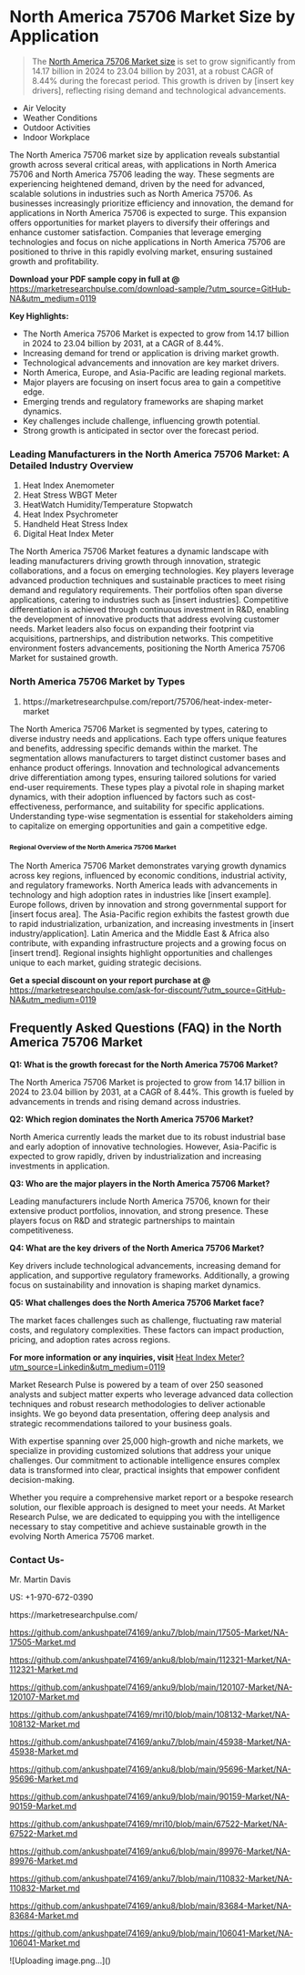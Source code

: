 <h1>North America 75706 Market&nbsp;Size by Application</h1><blockquote><p>The <a href="https://marketresearchpulse.com/download-sample/?utm_source=GitHub-NA&amp;utm_medium=0119">North America 75706 Market size</a> is set to grow significantly from 14.17 billion in 2024 to 23.04 billion by 2031, at a robust CAGR of 8.44% during the forecast period. This growth is driven by [insert key drivers], reflecting rising demand and technological advancements.</p></blockquote><ul><li>Air Velocity<li> Weather Conditions<li> Outdoor Activities<li> Indoor Workplace</li></ul><p>The North America 75706 market size by application reveals substantial growth across several critical areas, with applications in North America 75706 and North America 75706 leading the way. These segments are experiencing heightened demand, driven by the need for advanced, scalable solutions in industries such as North America 75706. As businesses increasingly prioritize efficiency and innovation, the demand for applications in North America 75706 is expected to surge. This expansion offers opportunities for market players to diversify their offerings and enhance customer satisfaction. Companies that leverage emerging technologies and focus on niche applications in North America 75706 are positioned to thrive in this rapidly evolving market, ensuring sustained growth and profitability.</p><p><strong>Download your PDF sample copy in full at @ </strong><a href="https://marketresearchpulse.com/download-sample/?utm_source=GitHub-NA&amp;utm_medium=0119">https://marketresearchpulse.com/download-sample/?utm_source=GitHub-NA&amp;utm_medium=0119</a></p><p><strong>Key Highlights: </strong></p><ul><li>The North America 75706 Market is expected to grow from 14.17 billion in 2024 to 23.04 billion by 2031, at a CAGR of 8.44%.</li><li>Increasing demand for trend or application is driving market growth.</li><li>Technological advancements and innovation are key market drivers.</li><li>North America, Europe, and Asia-Pacific are leading regional markets.</li><li>Major players are focusing on insert focus area to gain a competitive edge.</li><li>Emerging trends and regulatory frameworks are shaping market dynamics.</li><li>Key challenges include challenge, influencing growth potential.</li><li>Strong growth is anticipated in sector over the forecast period.</li></ul><h3>Leading Manufacturers in the North America 75706 Market: A Detailed Industry Overview</h3><ol><li>Heat Index Anemometer<li> Heat Stress WBGT Meter<li> HeatWatch Humidity/Temperature Stopwatch<li> Heat Index Psychrometer<li> Handheld Heat Stress Index<li> Digital Heat Index Meter</li></ol><div class="flex max-w-full flex-col flex-grow"><div class="min-h-8 text-message flex w-full flex-col items-end gap-2 whitespace-normal break-words [.text-message+&amp;]:mt-5" dir="auto" data-message-author-role="assistant" data-message-id="fd8432e4-4910-450d-b182-61b7bfb0a01f" data-message-model-slug="gpt-4o"><div class="flex w-full flex-col gap-1 empty:hidden first:pt-[3px]"><div class="markdown prose w-full break-words dark:prose-invert light"><p>The North America 75706 Market features a dynamic landscape with leading manufacturers driving growth through innovation, strategic collaborations, and a focus on emerging technologies. Key players leverage advanced production techniques and sustainable practices to meet rising demand and regulatory requirements. Their portfolios often span diverse applications, catering to industries such as [insert industries]. Competitive differentiation is achieved through continuous investment in R&amp;D, enabling the development of innovative products that address evolving customer needs. Market leaders also focus on expanding their footprint via acquisitions, partnerships, and distribution networks. This competitive environment fosters advancements, positioning the North America 75706 Market for sustained growth.</p></div></div></div></div><h3>North America 75706 Market by Types</h3><ol><li>https://marketresearchpulse.com/report/75706/heat-index-meter-market</li></ol><div class="flex max-w-full flex-col flex-grow"><div class="min-h-8 text-message flex w-full flex-col items-end gap-2 whitespace-normal break-words [.text-message+&amp;]:mt-5" dir="auto" data-message-author-role="assistant" data-message-id="084470be-0bb7-4664-bddf-5156b4f41249" data-message-model-slug="gpt-4o-mini"><div class="flex w-full flex-col gap-1 empty:hidden first:pt-[3px]"><div class="markdown prose w-full break-words dark:prose-invert light"><p>The North America 75706 Market is segmented by types, catering to diverse industry needs and applications. Each type offers unique features and benefits, addressing specific demands within the market. The segmentation allows manufacturers to target distinct customer bases and enhance product offerings. Innovation and technological advancements drive differentiation among types, ensuring tailored solutions for varied end-user requirements. These types play a pivotal role in shaping market dynamics, with their adoption influenced by factors such as cost-effectiveness, performance, and suitability for specific applications. Understanding type-wise segmentation is essential for stakeholders aiming to capitalize on emerging opportunities and gain a competitive edge.</p></div></div></div></div><h3><span style="font-size: 11px;">Regional Overview of the North America 75706 Market</span></h3><div class="flex max-w-full flex-col flex-grow"><div class="min-h-8 text-message flex w-full flex-col items-end gap-2 whitespace-normal break-words [.text-message+&amp;]:mt-5" dir="auto" data-message-author-role="assistant" data-message-id="e9038762-ce64-4e30-91c9-9bd413514231" data-message-model-slug="gpt-4o-mini"><div class="flex w-full flex-col gap-1 empty:hidden first:pt-[3px]"><div class="markdown prose w-full break-words dark:prose-invert light"><p>The North America 75706 Market demonstrates varying growth dynamics across key regions, influenced by economic conditions, industrial activity, and regulatory frameworks. North America leads with advancements in technology and high adoption rates in industries like [insert example]. Europe follows, driven by innovation and strong governmental support for [insert focus area]. The Asia-Pacific region exhibits the fastest growth due to rapid industrialization, urbanization, and increasing investments in [insert industry/application]. Latin America and the Middle East &amp; Africa also contribute, with expanding infrastructure projects and a growing focus on [insert trend]. Regional insights highlight opportunities and challenges unique to each market, guiding strategic decisions.</p></div></div></div></div><p><strong>Get a special discount on your report purchase at @ </strong><a href="https://marketresearchpulse.com/ask-for-discount/?utm_source=GitHub-NA&amp;utm_medium=0119">https://marketresearchpulse.com/ask-for-discount/?utm_source=GitHub-NA&amp;utm_medium=0119</a></p><h2>Frequently Asked Questions (FAQ) in the North America 75706 Market</h2><p><strong>Q1: What is the growth forecast for the North America 75706 Market?</strong></p><p>The North America 75706 Market is projected to grow from 14.17 billion in 2024 to 23.04 billion by 2031, at a CAGR of 8.44%. This growth is fueled by advancements in trends and rising demand across industries.</p><p><strong>Q2: Which region dominates the North America 75706 Market?</strong></p><p>North America currently leads the market due to its robust industrial base and early adoption of innovative technologies. However, Asia-Pacific is expected to grow rapidly, driven by industrialization and increasing investments in application.</p><p><strong>Q3: Who are the major players in the North America 75706 Market?</strong></p><p>Leading manufacturers include North America 75706, known for their extensive product portfolios, innovation, and strong presence. These players focus on R&amp;D and strategic partnerships to maintain competitiveness.</p><p><strong>Q4: What are the key drivers of the North America 75706 Market?</strong></p><p>Key drivers include technological advancements, increasing demand for application, and supportive regulatory frameworks. Additionally, a growing focus on sustainability and innovation is shaping market dynamics.</p><p><strong>Q5: What challenges does the North America 75706 Market face?</strong></p><p>The market faces challenges such as challenge, fluctuating raw material costs, and regulatory complexities. These factors can impact production, pricing, and adoption rates across regions.</p><p><strong>For more information or any inquiries, visit&nbsp;</strong><a href="Heat Index Meter?utm_source=Linkedin&utm_medium=0119">Heat Index Meter?utm_source=Linkedin&utm_medium=0119</a></p><p>Market Research Pulse is powered by a team of over 250 seasoned analysts and subject matter experts who leverage advanced data collection techniques and robust research methodologies to deliver actionable insights. We go beyond data presentation, offering deep analysis and strategic recommendations tailored to your business goals.</p><p>With expertise spanning over 25,000 high-growth and niche markets, we specialize in providing customized solutions that address your unique challenges. Our commitment to actionable intelligence ensures complex data is transformed into clear, practical insights that empower confident decision-making.</p><p>Whether you require a comprehensive market report or a bespoke research solution, our flexible approach is designed to meet your needs. At Market Research Pulse, we are dedicated to equipping you with the intelligence necessary to stay competitive and achieve sustainable growth in the evolving North America 75706 market.</p><h3><strong>Contact Us-</strong></h3><p>Mr. Martin Davis</p><p>US: +1-970-672-0390</p><p>https://marketresearchpulse.com/</p><p><a href="https://github.com/ankushpatel74169/anku7/blob/main/17505-Market/NA-17505-Market.md">https://github.com/ankushpatel74169/anku7/blob/main/17505-Market/NA-17505-Market.md</a></p><p><a href="https://github.com/ankushpatel74169/anku8/blob/main/112321-Market/NA-112321-Market.md">https://github.com/ankushpatel74169/anku8/blob/main/112321-Market/NA-112321-Market.md</a></p><p><a href="https://github.com/ankushpatel74169/anku9/blob/main/120107-Market/NA-120107-Market.md">https://github.com/ankushpatel74169/anku9/blob/main/120107-Market/NA-120107-Market.md</a></p><p><a href="https://github.com/ankushpatel74169/mri10/blob/main/108132-Market/NA-108132-Market.md">https://github.com/ankushpatel74169/mri10/blob/main/108132-Market/NA-108132-Market.md</a></p><p><a href="https://github.com/ankushpatel74169/anku7/blob/main/45938-Market/NA-45938-Market.md">https://github.com/ankushpatel74169/anku7/blob/main/45938-Market/NA-45938-Market.md</a></p><p><a href="https://github.com/ankushpatel74169/anku8/blob/main/95696-Market/NA-95696-Market.md">https://github.com/ankushpatel74169/anku8/blob/main/95696-Market/NA-95696-Market.md</a></p><p><a href="https://github.com/ankushpatel74169/anku9/blob/main/90159-Market/NA-90159-Market.md">https://github.com/ankushpatel74169/anku9/blob/main/90159-Market/NA-90159-Market.md</a></p><p><a href="https://github.com/ankushpatel74169/mri10/blob/main/67522-Market/NA-67522-Market.md">https://github.com/ankushpatel74169/mri10/blob/main/67522-Market/NA-67522-Market.md</a></p><p><a href="https://github.com/ankushpatel74169/anku6/blob/main/89976-Market/NA-89976-Market.md">https://github.com/ankushpatel74169/anku6/blob/main/89976-Market/NA-89976-Market.md</a></p><p><a href="https://github.com/ankushpatel74169/anku7/blob/main/110832-Market/NA-110832-Market.md">https://github.com/ankushpatel74169/anku7/blob/main/110832-Market/NA-110832-Market.md</a></p><p><a href="https://github.com/ankushpatel74169/anku8/blob/main/83684-Market/NA-83684-Market.md">https://github.com/ankushpatel74169/anku8/blob/main/83684-Market/NA-83684-Market.md</a></p><p><a href="https://github.com/ankushpatel74169/anku9/blob/main/106041-Market/NA-106041-Market.md">https://github.com/ankushpatel74169/anku9/blob/main/106041-Market/NA-106041-Market.md</a></p>
![Uploading image.png…]()
